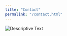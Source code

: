```yaml
---
title: "Contact"
permalink: "/contact.html"
---
```


<div class="image-section">
            <img src="{{ site.baseurl }}/assets/images/Aboutme2.png" alt="Descriptive Text" class="img-fluid">
        </div>